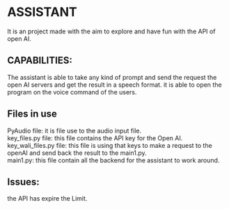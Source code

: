 # ASSISTANT

It is an project made with the aim to explore and have fun with the API of open AI. 

## CAPABILITIES:
The assistant is able to take any kind of prompt and send the request the open AI servers and get the result in a speech format. it is able to open the program on the voice command of the users.


## Files in use

PyAudio file: it is file use to the audio input file. 
\
key_files.py file: this file contains the API key for the Open AI. 
key_wali_files.py file: this file is using that keys to make a request to the openAI and send back the result to the main1.py.\
main1.py: this file contain all the backend for the assistant to work around.

## Issues:
the API has expire the Limit. 

